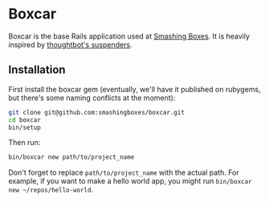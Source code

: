 # Boxcar

Boxcar is the base Rails application used at [Smashing Boxes](http://smashingboxes.com/). It is heavily inspired by [thoughtbot's suspenders](https://github.com/thoughtbot/suspenders).

## Installation

First install the boxcar gem (eventually, we'll have it published on rubygems, but there's some naming conflicts at the moment):

```sh
git clone git@github.com:smashingboxes/boxcar.git
cd boxcar
bin/setup
```

Then run:

```sh
bin/boxcar new path/to/project_name
```
Don't forget to replace `path/to/project_name` with the actual path. For example, if you want to make a hello world app, you might run `bin/boxcar new ~/repos/hello-world`.
